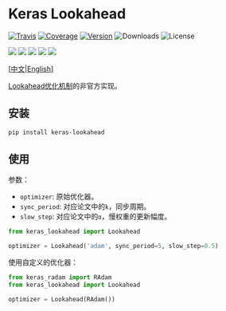# Keras Lookahead

[![Travis](https://travis-ci.org/CyberZHG/keras-lookahead.svg)](https://travis-ci.org/CyberZHG/keras-lookahead)
[![Coverage](https://coveralls.io/repos/github/CyberZHG/keras-lookahead/badge.svg?branch=master)](https://coveralls.io/github/CyberZHG/keras-lookahead)
[![Version](https://img.shields.io/pypi/v/keras-lookahead.svg)](https://pypi.org/project/keras-lookahead/)
![Downloads](https://img.shields.io/pypi/dm/keras-lookahead.svg)
![License](https://img.shields.io/pypi/l/keras-lookahead.svg)

![](https://img.shields.io/badge/keras-tensorflow-blue.svg)
![](https://img.shields.io/badge/keras-theano-blue.svg)
![](https://img.shields.io/badge/keras-tf.keras-blue.svg)
![](https://img.shields.io/badge/keras-tf.keras/eager-blue.svg)
![](https://img.shields.io/badge/keras-tf.keras/2.0_beta-blue.svg)

\[[中文](https://github.com/CyberZHG/keras-lookahead/blob/master/README.zh-CN.md)|[English](https://github.com/CyberZHG/keras-lookahead/blob/master/README.md)\]

[Lookahead优化机制](https://arxiv.org/pdf/1907.08610v1.pdf)的非官方实现。

## 安装

```bash
pip install keras-lookahead
```

## 使用

参数：

* `optimizer`: 原始优化器。
* `sync_period`: 对应论文中的`k`，同步周期。
* `slow_step`: 对应论文中的`α`，慢权重的更新幅度。

```python
from keras_lookahead import Lookahead

optimizer = Lookahead('adam', sync_period=5, slow_step=0.5)
```

使用自定义的优化器：

```python
from keras_radam import RAdam
from keras_lookahead import Lookahead

optimizer = Lookahead(RAdam())
```
